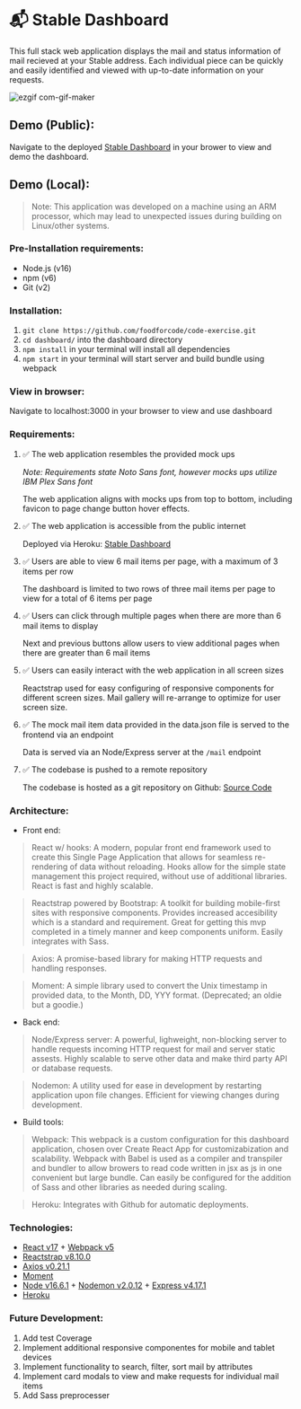 # 📬 Stable Dashboard

This full stack web application displays the mail and status information of mail recieved at your Stable address.
Each individual piece can be quickly and easily identified and viewed with up-to-date information on your requests.

![ezgif com-gif-maker](https://user-images.githubusercontent.com/40157919/132627452-7923211d-f07d-4346-aa3e-45a491581f76.gif)


## Demo (Public):
Navigate to the deployed [Stable Dashboard](https://stable-dashboard.herokuapp.com/) in your brower to view and demo the dashboard.

## Demo (Local):
> Note: This application was developed on a machine using an ARM processor, which may lead to unexpected issues during building on Linux/other systems.

### Pre-Installation requirements:
- Node.js (v16)
- npm (v6)
- Git (v2)

### Installation:
1. `git clone https://github.com/foodforcode/code-exercise.git`
2. `cd dashboard/` into the dashboard directory
3. `npm install` in your terminal will install all dependencies
4. `npm start` in your terminal will start server and build bundle using webpack

### View in browser:
Navigate to localhost:3000 in your browser to view and use dashboard

### Requirements:
1. ✅  The web application resembles the provided mock ups

   *Note: Requirements state Noto Sans font, however mocks ups utilize IBM Plex Sans font*

   The web application aligns with mocks ups from top to bottom, including favicon to page change button hover effects.  

2. ✅  The web application is accessible from the public internet

   Deployed via Heroku: [Stable Dashboard](https://stable-dashboard.herokuapp.com/)  

3. ✅  Users are able to view 6 mail items per page, with a maximum of 3 items per row

   The dashboard is limited to two rows of three mail items per page to view for a total of 6 items per page

4. ✅  Users can click through multiple pages when there are more than 6 mail items to display

   Next and previous buttons allow users to view additional pages when there are greater than 6 mail items

5. ✅  Users can easily interact with the web application in all screen sizes

   Reactstrap used for easy configuring of responsive components for different screen sizes. Mail gallery will re-arrange to optimize for user screen size.

6. ✅  The mock mail item data provided in the data.json file is served to the frontend via an endpoint

   Data is served via an Node/Express server at the `/mail` endpoint

7. ✅  The codebase is pushed to a remote repository

   The codebase is hosted as a git repository on Github: [Source Code](https://github.com/foodforcode/code-exercise) 

### Architecture:
- Front end:

> React w/ hooks: A modern, popular front end framework used to create this Single Page Application that allows for seamless re-rendering of data without reloading. Hooks allow for the simple state management this project required, without use of additional libraries. React is fast and highly scalable.


> Reactstrap powered by Bootstrap: A toolkit for building mobile-first sites with responsive components. Provides increased accesibility which is a standard and requirement. Great for getting this mvp completed in a timely manner and keep components uniform. Easily integrates with Sass.


> Axios: A promise-based library for making HTTP requests and handling responses.


> Moment: A simple library used to convert the Unix timestamp in provided data, to the Month, DD, YYY format. (Deprecated; an oldie but a goodie.)


- Back end:
> Node/Express server: A powerful, lighweight, non-blocking server to handle requests incoming HTTP request for mail and server static assests. Highly scalable to serve other data and make third party API or database requests.


> Nodemon: A utility used for ease in development by restarting application upon file changes. Efficient for viewing changes during development.


- Build tools:


> Webpack: This webpack is a custom configuration for this dashboard application, chosen over Create React App for customizabization and scalability. Webpack with Babel is used as a compiler and transpiler and bundler to allow browers to read code written in jsx as js in one convenient but large bundle. Can easily be configured for the addition of Sass and other libraries as needed during scaling.

> Heroku: Integrates with Github for automatic deployments.
### Technologies:
* [React v17](https://reactjs.org/) + [Webpack v5](https://webpack.js.org/)
* [Reactstrap v8.10.0](https://reactstrap.github.io/)
* [Axios v0.21.1](https://www.npmjs.com/package/axios)
* [Moment](https://momentjs.com/)
* [Node v16.6.1](https://nodejs.org/dist/latest-v16.x/docs/api/) + [Nodemon v2.0.12](https://www.npmjs.com/package/nodemon) + [Express v4.17.1](https://expressjs.com/)
* [Heroku](https://www.heroku.com/)

### Future Development:
1. Add test Coverage
2. Implement additional responsive componentes for mobile and tablet devices
3. Implement functionality to search, filter, sort mail by attributes
4. Implement card modals to view and make requests for individual mail items
5. Add Sass preprocesser
